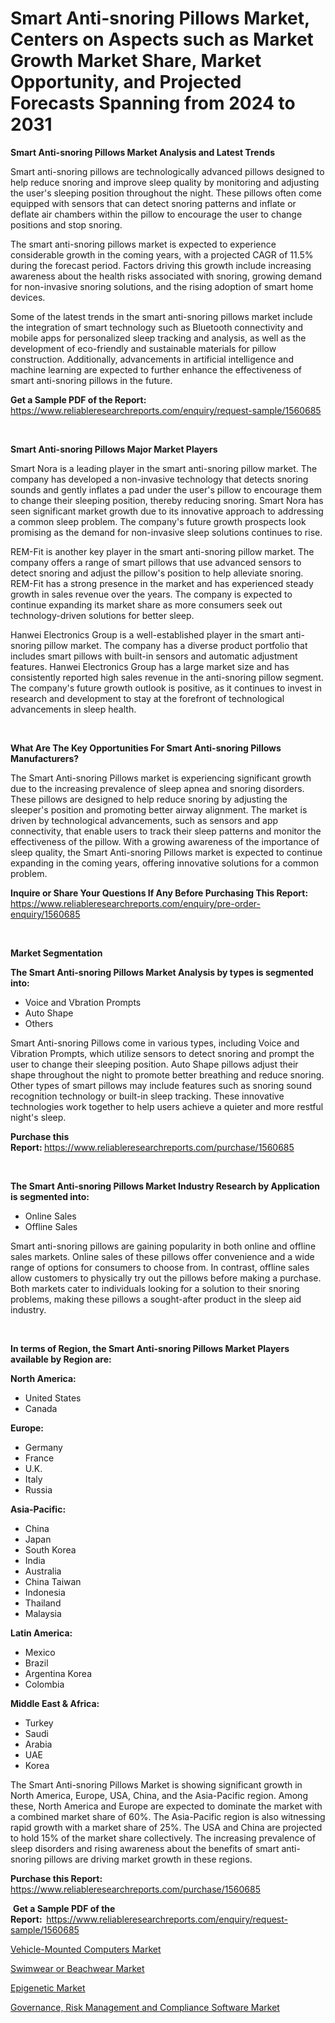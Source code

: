 <p><h1>Smart Anti-snoring Pillows Market, Centers on Aspects such as Market Growth Market Share, Market Opportunity, and Projected Forecasts Spanning from 2024 to 2031</h1></p><p><strong>Smart Anti-snoring Pillows Market Analysis and Latest Trends</strong></p>
<p><p>Smart anti-snoring pillows are technologically advanced pillows designed to help reduce snoring and improve sleep quality by monitoring and adjusting the user's sleeping position throughout the night. These pillows often come equipped with sensors that can detect snoring patterns and inflate or deflate air chambers within the pillow to encourage the user to change positions and stop snoring.</p><p>The smart anti-snoring pillows market is expected to experience considerable growth in the coming years, with a projected CAGR of 11.5% during the forecast period. Factors driving this growth include increasing awareness about the health risks associated with snoring, growing demand for non-invasive snoring solutions, and the rising adoption of smart home devices.</p><p>Some of the latest trends in the smart anti-snoring pillows market include the integration of smart technology such as Bluetooth connectivity and mobile apps for personalized sleep tracking and analysis, as well as the development of eco-friendly and sustainable materials for pillow construction. Additionally, advancements in artificial intelligence and machine learning are expected to further enhance the effectiveness of smart anti-snoring pillows in the future.</p></p>
<p><strong>Get a Sample PDF of the Report:&nbsp;</strong> <a href="https://www.reliableresearchreports.com/enquiry/request-sample/1560685">https://www.reliableresearchreports.com/enquiry/request-sample/1560685</a></p>
<p>&nbsp;</p>
<p><strong>Smart Anti-snoring Pillows Major Market Players</strong></p>
<p><p>Smart Nora is a leading player in the smart anti-snoring pillow market. The company has developed a non-invasive technology that detects snoring sounds and gently inflates a pad under the user's pillow to encourage them to change their sleeping position, thereby reducing snoring. Smart Nora has seen significant market growth due to its innovative approach to addressing a common sleep problem. The company's future growth prospects look promising as the demand for non-invasive sleep solutions continues to rise.</p><p>REM-Fit is another key player in the smart anti-snoring pillow market. The company offers a range of smart pillows that use advanced sensors to detect snoring and adjust the pillow's position to help alleviate snoring. REM-Fit has a strong presence in the market and has experienced steady growth in sales revenue over the years. The company is expected to continue expanding its market share as more consumers seek out technology-driven solutions for better sleep.</p><p>Hanwei Electronics Group is a well-established player in the smart anti-snoring pillow market. The company has a diverse product portfolio that includes smart pillows with built-in sensors and automatic adjustment features. Hanwei Electronics Group has a large market size and has consistently reported high sales revenue in the anti-snoring pillow segment. The company's future growth outlook is positive, as it continues to invest in research and development to stay at the forefront of technological advancements in sleep health.</p></p>
<p>&nbsp;</p>
<p><strong>What Are The Key Opportunities For Smart Anti-snoring Pillows Manufacturers?</strong></p>
<p><p>The Smart Anti-snoring Pillows market is experiencing significant growth due to the increasing prevalence of sleep apnea and snoring disorders. These pillows are designed to help reduce snoring by adjusting the sleeper's position and promoting better airway alignment. The market is driven by technological advancements, such as sensors and app connectivity, that enable users to track their sleep patterns and monitor the effectiveness of the pillow. With a growing awareness of the importance of sleep quality, the Smart Anti-snoring Pillows market is expected to continue expanding in the coming years, offering innovative solutions for a common problem.</p></p>
<p><strong>Inquire or Share Your Questions If Any Before Purchasing This Report:</strong> <a href="https://www.reliableresearchreports.com/enquiry/pre-order-enquiry/1560685">https://www.reliableresearchreports.com/enquiry/pre-order-enquiry/1560685</a></p>
<p>&nbsp;</p>
<p><strong>Market Segmentation</strong></p>
<p><strong>The Smart Anti-snoring Pillows Market Analysis by types is segmented into:</strong></p>
<p><ul><li>Voice and Vbration Prompts</li><li>Auto Shape</li><li>Others</li></ul></p>
<p><p>Smart Anti-snoring Pillows come in various types, including Voice and Vibration Prompts, which utilize sensors to detect snoring and prompt the user to change their sleeping position. Auto Shape pillows adjust their shape throughout the night to promote better breathing and reduce snoring. Other types of smart pillows may include features such as snoring sound recognition technology or built-in sleep tracking. These innovative technologies work together to help users achieve a quieter and more restful night's sleep.</p></p>
<p><strong>Purchase this Report:&nbsp;</strong><a href="https://www.reliableresearchreports.com/purchase/1560685">https://www.reliableresearchreports.com/purchase/1560685</a></p>
<p>&nbsp;</p>
<p><strong>The Smart Anti-snoring Pillows Market Industry Research by Application is segmented into:</strong></p>
<p><ul><li>Online Sales</li><li>Offline Sales</li></ul></p>
<p><p>Smart anti-snoring pillows are gaining popularity in both online and offline sales markets. Online sales of these pillows offer convenience and a wide range of options for consumers to choose from. In contrast, offline sales allow customers to physically try out the pillows before making a purchase. Both markets cater to individuals looking for a solution to their snoring problems, making these pillows a sought-after product in the sleep aid industry.</p></p>
<p>&nbsp;</p>
<p><strong>In terms of Region, the Smart Anti-snoring Pillows Market Players available by Region are:</strong></p>
<p>
    <p> <strong> North America: </strong>
        <ul>
            <li>United States</li>
            <li>Canada</li>
        </ul>
        </p> 
    <p> <strong> Europe: </strong>
        <ul>
            <li>Germany</li>
            <li>France</li>
            <li>U.K.</li>
            <li>Italy</li>
            <li>Russia</li>
        </ul>
        </p> 
    <p> <strong> Asia-Pacific: </strong>
        <ul>
            <li>China</li>
            <li>Japan</li>
            <li>South Korea</li>
            <li>India</li>
            <li>Australia</li>
            <li>China Taiwan</li>
            <li>Indonesia</li>
            <li>Thailand</li>
            <li>Malaysia</li>
        </ul>
        </p> 
    <p> <strong> Latin America: </strong>
        <ul>
            <li>Mexico</li>
            <li>Brazil</li>
            <li>Argentina Korea</li>
            <li>Colombia</li>
        </ul>
        </p> 
    <p> <strong> Middle East & Africa: </strong>
        <ul>
            <li>Turkey</li>
            <li>Saudi</li>
            <li>Arabia</li>
            <li>UAE</li>
            <li>Korea</li>
        </ul>
    </p>
    </p>
<p><p>The Smart Anti-snoring Pillows Market is showing significant growth in North America, Europe, USA, China, and the Asia-Pacific region. Among these, North America and Europe are expected to dominate the market with a combined market share of 60%. The Asia-Pacific region is also witnessing rapid growth with a market share of 25%. The USA and China are projected to hold 15% of the market share collectively. The increasing prevalence of sleep disorders and rising awareness about the benefits of smart anti-snoring pillows are driving market growth in these regions.</p></p>
<p><strong>Purchase this Report: </strong><a href="https://www.reliableresearchreports.com/purchase/1560685">https://www.reliableresearchreports.com/purchase/1560685</a></p>
<p>&nbsp;<strong>Get a Sample PDF of the Report:&nbsp;&nbsp;</strong><a href="https://www.reliableresearchreports.com/enquiry/request-sample/1560685">https://www.reliableresearchreports.com/enquiry/request-sample/1560685</a></p>
<p><strong></strong></p>
<p><p><a href="https://github.com/bobicer/Market-Research-Report-List-2/blob/main/vehicle-mounted-computers-market.md">Vehicle-Mounted Computers Market</a></p><p><a href="https://github.com/timeliteaut/Market-Research-Report-List-1/blob/main/swimwear-or-beachwear-market.md">Swimwear or Beachwear Market</a></p><p><a href="https://issuu.com/reportprime-2/docs/epigenetic-market-size-2030.pptx">Epigenetic Market</a></p><p><a href="https://issuu.com/reportprime-2/docs/governance-risk-management-and-compliance-software">Governance, Risk Management and Compliance Software Market</a></p></p>